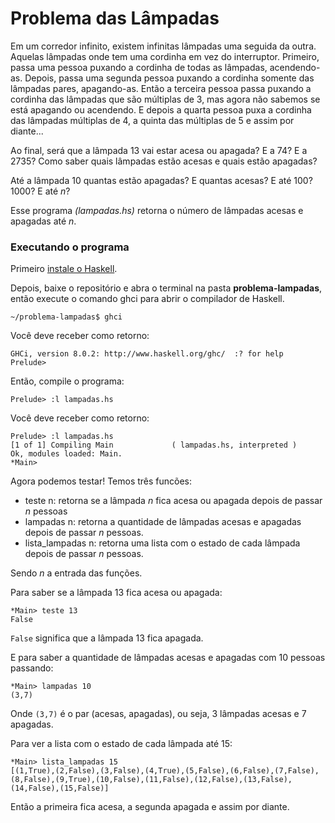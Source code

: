 # Problema das Lâmpadas

Em um corredor infinito, existem infinitas lâmpadas uma seguida da outra. Aquelas lâmpadas onde tem uma cordinha em vez do interruptor. Primeiro, passa uma pessoa puxando a cordinha de todas as lâmpadas, acendendo-as. Depois, passa uma segunda pessoa puxando a cordinha somente das lâmpadas pares, apagando-as. Então a terceira pessoa passa puxando a cordinha das lâmpadas que são múltiplas de 3, mas agora não sabemos se está apagando ou acendendo. E depois a quarta pessoa puxa a cordinha das lâmpadas múltiplas de 4, a quinta das múltiplas de 5 e assim por diante...

Ao final, será que a lâmpada 13 vai estar acesa ou apagada? E a 74? E a 2735? Como saber quais lâmpadas estão acesas e quais estão apagadas?

Até a lâmpada 10 quantas estão apagadas? E quantas acesas? E até 100? 1000? E até _n_?

Esse programa _(lampadas.hs)_ retorna o número de lâmpadas acesas e apagadas até _n_.

### Executando o programa

Primeiro [instale o Haskell](https://www.haskell.org/downloads/).

Depois, baixe o repositório e abra o terminal na pasta **problema-lampadas**, então execute o comando ghci para abrir o compilador de Haskell.
```
~/problema-lampadas$ ghci
```
Você deve receber como retorno:
```
GHCi, version 8.0.2: http://www.haskell.org/ghc/  :? for help
Prelude>
```
Então, compile o programa:
```
Prelude> :l lampadas.hs
```
Você deve receber como retorno:
```
Prelude> :l lampadas.hs
[1 of 1] Compiling Main             ( lampadas.hs, interpreted )
Ok, modules loaded: Main.
*Main>
```
Agora podemos testar! Temos três funcões:
- teste n: retorna se a lâmpada _n_ fica acesa ou apagada depois de passar _n_ pessoas
- lampadas n: retorna a quantidade de lâmpadas acesas e apagadas depois de passar _n_ pessoas.
- lista_lampadas n: retorna uma lista com o estado de cada lâmpada depois de passar _n_ pessoas. 

Sendo _n_ a entrada das funções.

Para saber se a lâmpada 13 fica acesa ou apagada:
```
*Main> teste 13
False
```
```False``` significa que a lâmpada 13 fica apagada.
 
E para saber a quantidade de lâmpadas acesas e apagadas com 10 pessoas passando:
```
*Main> lampadas 10 
(3,7)
```
Onde ```(3,7)``` é o par (acesas, apagadas), ou seja, 3 lâmpadas acesas e 7 apagadas. 

Para ver a lista com o estado de cada lâmpada até 15:
```
*Main> lista_lampadas 15
[(1,True),(2,False),(3,False),(4,True),(5,False),(6,False),(7,False),(8,False),(9,True),(10,False),(11,False),(12,False),(13,False),(14,False),(15,False)]
```
Então a primeira fica acesa, a segunda apagada e assim por diante.
